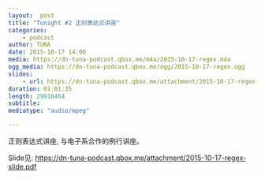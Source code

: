 ```yaml
---
layout:  post
title: "Tunight #2 正则表达式讲座"
categories:
    - podcast
author: TUNA
date: 2015-10-17 14:00
media: https://dn-tuna-podcast.qbox.me/m4a/2015-10-17-regex.m4a
ogg_media: https://dn-tuna-podcast.qbox.me/ogg/2015-10-17-regex.ogg
slides: 
    - url: https://dn-tuna-podcast.qbox.me/attachment/2015-10-17-regex-slide.pdf
duration: 01:01:35
length: 29918464
subtitle: 
mediatype: "audio/mpeg"

---
```



正则表达式讲座, 与电子系合作的例行讲座。

Slide见: <https://dn-tuna-podcast.qbox.me/attachment/2015-10-17-regex-slide.pdf>

